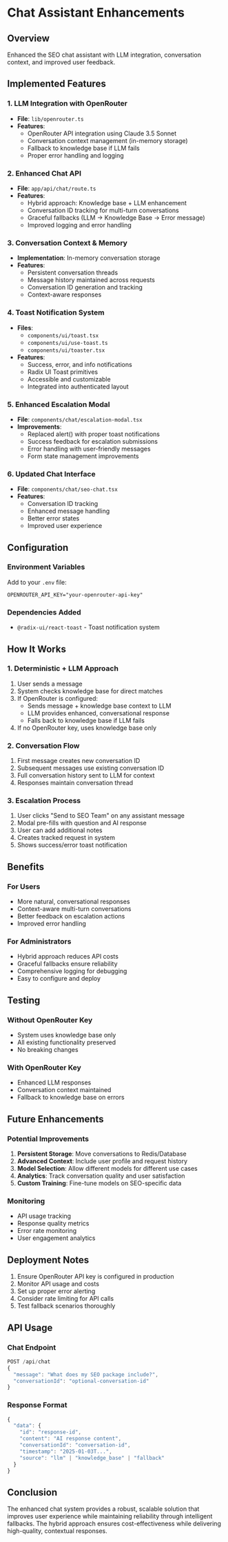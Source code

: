 # Chat Assistant Enhancements

## Overview
Enhanced the SEO chat assistant with LLM integration, conversation context, and improved user feedback.

## Implemented Features

### 1. LLM Integration with OpenRouter
- **File**: `lib/openrouter.ts`
- **Features**:
  - OpenRouter API integration using Claude 3.5 Sonnet
  - Conversation context management (in-memory storage)
  - Fallback to knowledge base if LLM fails
  - Proper error handling and logging

### 2. Enhanced Chat API
- **File**: `app/api/chat/route.ts`
- **Features**:
  - Hybrid approach: Knowledge base + LLM enhancement
  - Conversation ID tracking for multi-turn conversations
  - Graceful fallbacks (LLM → Knowledge Base → Error message)
  - Improved logging and error handling

### 3. Conversation Context & Memory
- **Implementation**: In-memory conversation storage
- **Features**:
  - Persistent conversation threads
  - Message history maintained across requests
  - Conversation ID generation and tracking
  - Context-aware responses

### 4. Toast Notification System
- **Files**: 
  - `components/ui/toast.tsx`
  - `components/ui/use-toast.ts`
  - `components/ui/toaster.tsx`
- **Features**:
  - Success, error, and info notifications
  - Radix UI Toast primitives
  - Accessible and customizable
  - Integrated into authenticated layout

### 5. Enhanced Escalation Modal
- **File**: `components/chat/escalation-modal.tsx`
- **Improvements**:
  - Replaced alert() with proper toast notifications
  - Success feedback for escalation submissions
  - Error handling with user-friendly messages
  - Form state management improvements

### 6. Updated Chat Interface
- **File**: `components/chat/seo-chat.tsx`
- **Features**:
  - Conversation ID tracking
  - Enhanced message handling
  - Better error states
  - Improved user experience

## Configuration

### Environment Variables
Add to your `.env` file:
```
OPENROUTER_API_KEY="your-openrouter-api-key"
```

### Dependencies Added
- `@radix-ui/react-toast` - Toast notification system

## How It Works

### 1. Deterministic + LLM Approach
1. User sends a message
2. System checks knowledge base for direct matches
3. If OpenRouter is configured:
   - Sends message + knowledge base context to LLM
   - LLM provides enhanced, conversational response
   - Falls back to knowledge base if LLM fails
4. If no OpenRouter key, uses knowledge base only

### 2. Conversation Flow
1. First message creates new conversation ID
2. Subsequent messages use existing conversation ID
3. Full conversation history sent to LLM for context
4. Responses maintain conversation thread

### 3. Escalation Process
1. User clicks "Send to SEO Team" on any assistant message
2. Modal pre-fills with question and AI response
3. User can add additional notes
4. Creates tracked request in system
5. Shows success/error toast notification

## Benefits

### For Users
- More natural, conversational responses
- Context-aware multi-turn conversations
- Better feedback on escalation actions
- Improved error handling

### For Administrators
- Hybrid approach reduces API costs
- Graceful fallbacks ensure reliability
- Comprehensive logging for debugging
- Easy to configure and deploy

## Testing

### Without OpenRouter Key
- System uses knowledge base only
- All existing functionality preserved
- No breaking changes

### With OpenRouter Key
- Enhanced LLM responses
- Conversation context maintained
- Fallback to knowledge base on errors

## Future Enhancements

### Potential Improvements
1. **Persistent Storage**: Move conversations to Redis/Database
2. **Advanced Context**: Include user profile and request history
3. **Model Selection**: Allow different models for different use cases
4. **Analytics**: Track conversation quality and user satisfaction
5. **Custom Training**: Fine-tune models on SEO-specific data

### Monitoring
- API usage tracking
- Response quality metrics
- Error rate monitoring
- User engagement analytics

## Deployment Notes

1. Ensure OpenRouter API key is configured in production
2. Monitor API usage and costs
3. Set up proper error alerting
4. Consider rate limiting for API calls
5. Test fallback scenarios thoroughly

## API Usage

### Chat Endpoint
```typescript
POST /api/chat
{
  "message": "What does my SEO package include?",
  "conversationId": "optional-conversation-id"
}
```

### Response Format
```typescript
{
  "data": {
    "id": "response-id",
    "content": "AI response content",
    "conversationId": "conversation-id",
    "timestamp": "2025-01-03T...",
    "source": "llm" | "knowledge_base" | "fallback"
  }
}
```

## Conclusion

The enhanced chat system provides a robust, scalable solution that improves user experience while maintaining reliability through intelligent fallbacks. The hybrid approach ensures cost-effectiveness while delivering high-quality, contextual responses.